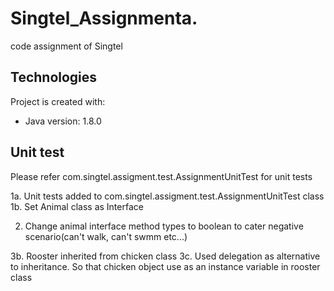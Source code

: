 # Singtel_Assignmenta.
code assignment of Singtel

## Technologies
Project is created with:
* Java version: 1.8.0

## Unit test
Please refer com.singtel.assigment.test.AssignmentUnitTest for unit tests


1a. Unit tests added to com.singtel.assigment.test.AssignmentUnitTest class
1b. Set Animal class as Interface 

2. Change animal interface method types to boolean to cater negative scenario(can't walk, can't swmm etc...)

3b. Rooster inherited from chicken class
3c. Used delegation as alternative to inheritance. So that chicken object use as an instance variable in rooster class
